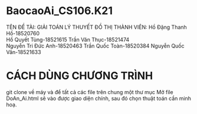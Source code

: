 # BaocaoAi_CS106.K21
TÊN ĐỀ TÀI: GIẢI TOÁN LÝ THUYẾT ĐỒ THỊ
THÀNH VIÊN:
Hồ Đặng Thanh Hồ-18520760 <br>
Hồ Quyết Tùng-18521615
Trần Văn Thục-18521474    
Nguyễn Tri Đức Anh-18520463
Trần Quốc Toàn-18520384
Nguyễn Quốc Văn-18521633

# CÁCH DÙNG CHƯƠNG TRÌNH
git clone về máy và để tất cả các file trên chung một thư mục
Mở file DoAn_Ai.html sẽ vào được giao diện chính, sau đó chọn thuật toán cần minh hoạ.

